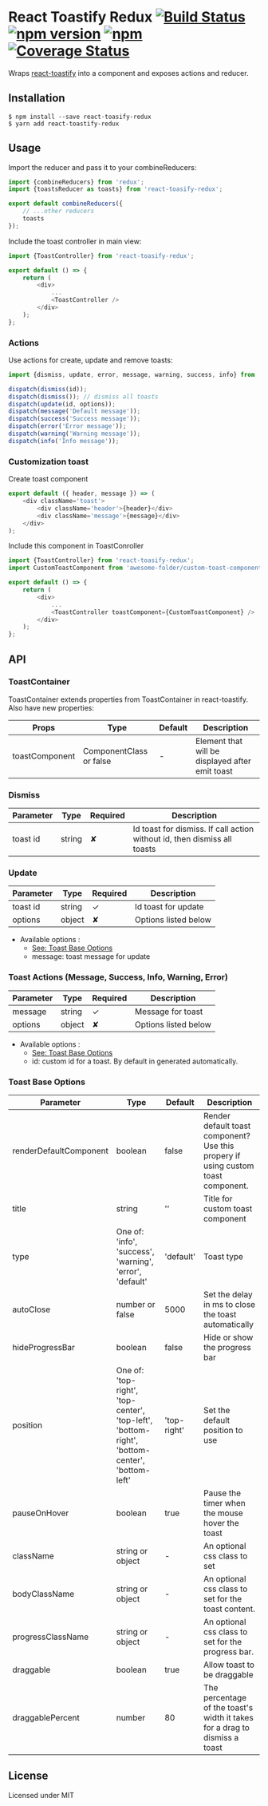 # React Toastify Redux [![Build Status](https://travis-ci.org/fayster/react-toastify-redux.svg?branch=develop)](https://travis-ci.org/fayster/react-toastify-redux) [![npm version](https://badge.fury.io/js/react-toastify-redux.svg)](https://badge.fury.io/js/react-toastify-redux) [![npm](https://img.shields.io/npm/dm/react-toastify-redux.svg)](https://github.com/fayster/react-toastify-redux) [![Coverage Status](https://coveralls.io/repos/github/fayster/react-toastify-redux/badge.svg?branch=develop)](https://coveralls.io/github/fayster/react-toastify-redux?branch=master)



Wraps [react-toastify](https://github.com/fkhadra/react-toastify) into a component and exposes actions and reducer.

## Installation
```
$ npm install --save react-toasify-redux
$ yarn add react-toastify-redux
```

## Usage
Import the reducer and pass it to your combineReducers:
```javascript
import {combineReducers} from 'redux';
import {toastsReducer as toasts} from 'react-toasify-redux';

export default combineReducers({
    // ...other reducers
    toasts
});
```

Include the toast controller in main view:
```javascript
import {ToastController} from 'react-toasify-redux';

export default () => {
    return (
        <div>
            ...
            <ToastController />
        </div>
    );
};
```

### Actions
Use actions for create, update and remove toasts:

```javascript
import {dismiss, update, error, message, warning, success, info} from 'react-toastify-redux';

dispatch(dismiss(id));
dispatch(dismiss()); // dismiss all toasts
dispatch(update(id, options));
dispatch(message('Default message'));
dispatch(success('Success message'));
dispatch(error('Error message'));
dispatch(warning('Warning message'));
dispatch(info('Info message'));
```

### Customization toast
Create toast component
```javascript
export default ({ header, message }) => (
    <div className='toast'>
        <div className='header'>{header}</div>
        <div className='message'>{message}</div>
    </div>
);
```

Include this component in ToastConroller
```javascript
import {ToastController} from 'react-toasify-redux';
import CustomToastComponent from 'awesome-folder/custom-toast-component';

export default () => {
    return (
        <div>
            ...
            <ToastController toastComponent={CustomToastComponent} />
        </div>
    );
};
```

## API

### ToastContainer
ToastContainer extends properties from ToastContainer in react-toastify. Also have new properties:

| Props          | Type                    | Default | Description                                      |
|----------------|-------------------------|---------|--------------------------------------------------|
| toastComponent | ComponentClass or false |   -     |  Element that will be displayed after emit toast |

### Dismiss
| Parameter | Type   | Required | Description                                                              |
|-----------|--------|----------|--------------------------------------------------------------------------|
| toast id  | string | ✘        | Id toast for dismiss. If call action without id, then dismiss all toasts |

### Update
| Parameter | Type   | Required | Description          |
|-----------|--------|----------|----------------------|
| toast id  | string | ✓        | Id toast for update  |
| options   | object | ✘        | Options listed below |
* Available options :
	* [See: Toast Base Options](#toast-base-option)
	* message: toast message for update

### Toast Actions (Message, Success, Info, Warning, Error)
| Parameter | Type   | Required | Description          |
|-----------|--------|----------|----------------------|
| message   | string | ✓        | Message for toast    |
| options   | object | ✘        | Options listed below |
* Available options :
	* [See: Toast Base Options](#toast-base-option)
	* id: custom id for a toast. By default in generated automatically.


### <a name="toast-base-option">Toast Base Options</a>
| Parameter              | Type    | Default | Description          |
|------------------------|---------|---------|----------------------|
| renderDefaultComponent | boolean | false   | Render default toast component? Use this propery if using custom toast component. |
| title | string | '' | Title for custom toast component
| type | One of: 'info', 'success', 'warning', 'error', 'default' | 'default' | Toast type
| autoClose | number or false | 5000 | Set the delay in ms to close the toast automatically
| hideProgressBar | boolean | false | Hide or show the progress bar
| position | One of: 'top-right', 'top-center', 'top-left', 'bottom-right', 'bottom-center', 'bottom-left' | 'top-right' | Set the default position to use
| pauseOnHover | boolean | true | Pause the timer when the mouse hover the toast
| className | string or object | - | An optional css class to set
| bodyClassName | string or object | - | An optional css class to set for the toast content.
| progressClassName | string or object | - | An optional css class to set for the progress bar.
| draggable | boolean | true | Allow toast to be draggable
| draggablePercent | number | 80 | The percentage of the toast's width it takes for a drag to dismiss a toast

## License
Licensed under MIT